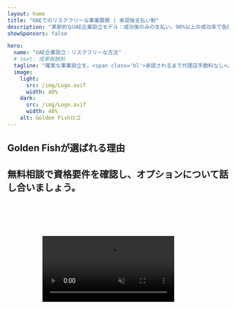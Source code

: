 ```yaml
---
layout: home
title: "UAEでのリスクフリーな事業展開 | 承認後支払い制"
description: "革新的なUAE企業設立モデル：成功後のみの支払い。90%以上の成功率で各段階を専門家がサポート。"
showSponsors: false

hero:
  name: "UAE企業設立：リスクフリーな方法"
  # text: 成果報酬制
  tagline: "確実な事業設立を。<span class='hl'>承認されるまで代理店手数料なし</span>。専門家のガイダンス保証。"
  image:
    light:
      src: /img/Logo.avif
      width: 40%
    dark:
      src: /img/Logo.avif
      width: 40%
    alt: Golden Fishロゴ
---
```


<FeatureBlock :card="{
  title: 'UAE事業のメリット',
  details: 'UAEは国際的な起業家や投資家に好ましいビジネス環境を提供しています。\n\n* 低税率：法人税9%、VAT5%で個人所得税なし\n* 100%外国人所有：現地パートナーなしで完全な会社支配権\n* 為替管理なし：利益送金と為替取引の制限なし',
  link: '/uae-business/company-registration/benefits-problems#benefits-of-doing-business-in-the-uae',
  src: {
    light: '/img/iStock-2051326997.avif',
    dark: '/img/iStock-1448478309.jpg',
    width: '100%'
  },
  inversion: false
}" />

<FeatureBlock :card="{
  title: '考慮すべき課題',
  details: 'UAEは多くの利点を提供していますが、事業を設立する際に考慮すべき課題もあります。\n\n* 複雑な規制環境：首長国とFree Zone間で異なる規制\n* 経済実体要件：特定の活動には現地スタッフと物理的なオフィススペースが必要\n* 高額な初期費用：登録料、書類作成費用、必須のオフィス賃貸料',
  link: '/uae-business/company-registration/benefits-problems#disadvantages-of-doing-business-in-the-uae',
  src: {
    light: '/img/iStock-1299393716.avif',
    dark: '/img/iStock-2149731304.avif',
    width: '100%'
  },
  inversion: true
}" />

<FeatureBlock :card="{
  title: '会社設立ガイド',
  details: '**Free Zone、Offshore、Mainland、支店**での会社設立完全ガイド。\n\n* Free ZoneとMainlandで100%外国人所有が可能\n* 低税率 - 法人税9%のみ\n* 為替管理なし - 簡単な資本送金',
  link: '../../company-registration/overview',
  src: {
    light: '/video/iStock-1204982076.mp4',
    dark: '/video/iStock-1269162753.mp4',
    width: '100%'
  },
  inversion: false
}" />

<FeatureCards :features="[
  {
    title: '銀行口座開設',
    details: 'UAEの信頼できる銀行で**銀行口座**を簡単に開設。',
    items: [
      '政府承認のための包括的なPROサービス',
      '完全な銀行パッケージのセットアップ',
      '96%の成功率'
    ],
    linkText: '詳細を見る',
    link: '/uae-business/offer/banking/',
    icon: {
      light: '/img/iStock-2153786564.avif',
      dark: '/img/iStock-2166793628.avif',
      alt: '銀行サービス'
    }
  },
  {
    title: 'Golden Visaと居住権',
    details: 'スムーズな申請プロセスで長期居住のための**Golden Visa**を取得。',
    items: [
      '**6ヶ月ごとのUAE入国不要**',
      '条件を満たせば10年間有効で更新可能',
      '92%の成功率'
    ],
    linkText: '詳細を見る',
    link: '/uae-business/offer/golden-visa/',
    icon: {
      light: '/img/iStock-1312241253.avif',
      dark: '/img/ILONMASKID.webp',
      alt: 'ビザサービス'
    }
  },
  {
    title: 'その他の法人サービスを探る',
    details: '',
    items: [],
    linkText: '詳細を見る',
    link: '../../company-registration/insights/incorporation-steps',
    icon: {
      light: '/img/iStock-473502112.avif',
      dark: '/img/iStock-1160827423.avif',
      alt: 'その他のサービス'
    }
  }
]" />

## Golden Fishが選ばれる理由

<BenefitsList :features="[
  {
    icon: '🏢',
    title: 'UAEでの現地専門知識',
    text: 'ドバイの専門スタッフが、プロセスの各段階で専門的なガイダンスを提供します。'
  },
  {
    icon: '📊',
    title: '実証された成功率',
    text: '当社のプレミアム処理を通じて発行されたビザ、銀行口座、会社登録の承認率は90％以上です。[Test](https://imind-meetgenius.vercel.app/)'
  },
  {
    icon: '💸',
    title: '**成功報酬制**',
    text: '[承認後のみの支払い](/uae-business/benefits/success-based-fees)。隠れた費用のない完全な透明性。'
  },
]" />

## 無料相談で資格要件を確認し、オプションについて話し合いましょう。

<video  autoplay muted playsinline style="padding: 80px" >
  <source src="/img/iStock-2185906461.mp4" type="video/mp4">
</video>

<ContactFormModal 
  formName="Golden Visa [offer]" 
  buttonText="無料相談を予約する" 
  categoryLabel="必要なサポートレベル: *" 
  categoryPlaceholderText="サポートレベルを選択してください"
  messageLabel="相談の準備にご協力ください（推奨）"
  messagePlaceholderText="ご希望、ご家族、タイムライン、または具体的なご質問についてお聞かせください"
  :services="[
  'ベーシック — 必要書類と相談のみ',
  'スタンダード — 完全な書類作成と主要段階のガイダンス',
  'コンプリヘンシブ — お客様の関与を最小限に抑えた完全なプロセス管理',
  'カスタム — 具体的な詳細や特別な要件について相談が必要',
  ]"/>

<!-- <ImageGrid :images="[
  { src: '/img/ILONMASKID.webp', href: './immigration.md', alt: 'UAEの移民' },
  { src: '/img/ILONMASKID.webp', href: './immigration.md', alt: 'UAEの移民' },
]"/> -->
